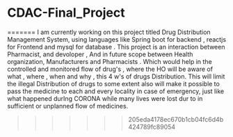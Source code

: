 # CDAC-Final_Project
=======
I am currently working on this project titled Drug Distribution Management System,  using languages like Spring boot for backend , reactjs for Frontend and mysql for database . This project is an interaction  between Pharmacist, and devoloper , And in  future scope between Health organization,  Manufacturers and Pharmacists . Which would help in the controlled and monitored flow of drug's , where the HO will be aware of what , where , when and why , this 4 w's of drugs Distribution. This will limit the illegal Distribution of drugs to some extent also will make it possible to pass the medicine to each and every locality in case of emergency,  just like what happened durIng CORONA while many lives were lost dur to in sufficient or unplanned flow of medicines.
>>>>>>> 205eda4178ec670b1cb04fc6d4b424789fc89054
